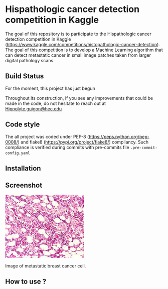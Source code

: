 # Hispathologic cancer detection competition in Kaggle 

The goal of this repository is to participate to the Hispathologic cancer detection competition in Kaggle (https://www.kaggle.com/competitions/histopathologic-cancer-detection). The goal of this competition is to develop a Machine Learning algorithm that can detect metastatic cancer in small image patches taken from larger digital pathology scans. 

## Build Status

For the moment, this project has just begun 

Throughout its construction, if you see any improvements that could be made in the code, do not hesitate to reach out at 
Hippolyte.guigon@hec.edu

## Code style 

The all project was coded under PEP-8 (https://peps.python.org/pep-0008/) and flake8 (https://pypi.org/project/flake8/) compliancy. Such compliance is verified during commits with pre-commits file ```.pre-commit-config.yaml```

## Installation


## Screenshot 

![ScreenShot](https://github.com/HippolyteGuigon/Hispatologic_Cancer_Detection/blob/master/ressources/metastatic-breast-cancer.jpeg)

Image of metastatic breast cancer cell.

## How to use ? 
